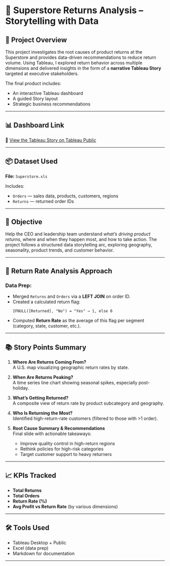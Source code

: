 # 🔁 Superstore Returns Analysis – Storytelling with Data

## 📘 Project Overview

This project investigates the root causes of product returns at the Superstore and provides data-driven recommendations to reduce return volume. Using Tableau, I explored return behavior across multiple dimensions and delivered insights in the form of a **narrative Tableau Story** targeted at executive stakeholders.

The final product includes:
- An interactive Tableau dashboard
- A guided Story layout
- Strategic business recommendations

---

## 📊 Dashboard Link

🔗 [View the Tableau Story on Tableau Public](https://public.tableau.com/app/profile/savannah.rodriguez1156/viz/SavingSuperStore-SavannahRodriguezStorytelling/ReturnStoryDashboard?publish=yess)


---

## 📦 Dataset Used

**File:** `Superstore.xls`

Includes:
- `Orders` — sales data, products, customers, regions
- `Returns` — returned order IDs

---

## 🎯 Objective

Help the CEO and leadership team understand *what’s driving product returns*, where and when they happen most, and how to take action. The project follows a structured data storytelling arc, exploring geography, seasonality, product trends, and customer behavior.

---

## 🧪 Return Rate Analysis Approach

### Data Prep:
- Merged `Returns` and `Orders` via a **LEFT JOIN** on order ID.
- Created a calculated return flag:
  ```text
  IFNULL([Returned], "No") = "Yes" → 1, else 0
  ```
- Computed **Return Rate** as the average of this flag per segment (category, state, customer, etc.).

---

## 📚 Story Points Summary

1. **Where Are Returns Coming From?**  
   A U.S. map visualizing geographic return rates by state.

2. **When Are Returns Peaking?**  
   A time series line chart showing seasonal spikes, especially post-holiday.

3. **What’s Getting Returned?**  
   A composite view of return rate by product subcategory and geography.

4. **Who Is Returning the Most?**  
   Identified high-return-rate customers (filtered to those with >1 order).

5. **Root Cause Summary & Recommendations**  
   Final slide with actionable takeaways:
   - Improve quality control in high-return regions
   - Rethink policies for high-risk categories
   - Target customer support to heavy returners

---

## 📈 KPIs Tracked

- **Total Returns**
- **Total Orders**
- **Return Rate (%)**
- **Avg Profit vs Return Rate** (by various dimensions)

---

## 🛠 Tools Used

- Tableau Desktop + Public
- Excel (data prep)
- Markdown for documentation

---


